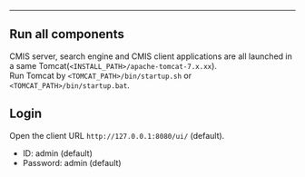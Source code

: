 ---

## Run all components
CMIS server, search engine and CMIS client applications are all launched in a same Tomcat(`<INSTALL_PATH>/apache-tomcat-7.x.xx`).  
Run Tomcat by `<TOMCAT_PATH>/bin/startup.sh` or `<TOMCAT_PATH>/bin/startup.bat`.

## Login
Open the client URL `http://127.0.0.1:8080/ui/` (default).
* ID: admin (default)
* Password: admin (default)